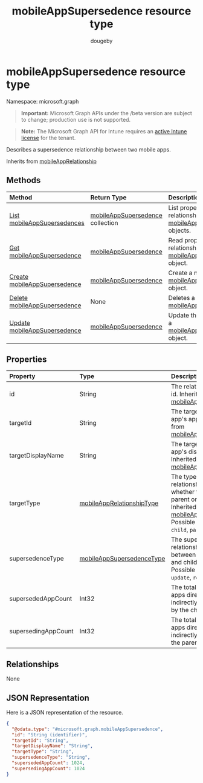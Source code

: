 ﻿---
title: "mobileAppSupersedence resource type"
description: "Describes a supersedence relationship between two mobile apps."
author: "dougeby"
localization_priority: Normal
ms.prod: "intune"
doc_type: resourcePageType
---

# mobileAppSupersedence resource type

Namespace: microsoft.graph

> **Important:** Microsoft Graph APIs under the /beta version are subject to change; production use is not supported.

> **Note:** The Microsoft Graph API for Intune requires an [active Intune license](https://go.microsoft.com/fwlink/?linkid=839381) for the tenant.

Describes a supersedence relationship between two mobile apps.

Inherits from [mobileAppRelationship](../resources/intune-apps-mobileapprelationship.md)

## Methods

| Method                                                                             | Return Type                                                                           | Description                                                                                                                  |
| :--------------------------------------------------------------------------------- | :------------------------------------------------------------------------------------ | :--------------------------------------------------------------------------------------------------------------------------- |
| [List mobileAppSupersedences](../api/intune-apps-mobileappsupersedence-list.md)    | [mobileAppSupersedence](../resources/intune-apps-mobileappsupersedence.md) collection | List properties and relationships of the [mobileAppSupersedence](../resources/intune-apps-mobileappsupersedence.md) objects. |
| [Get mobileAppSupersedence](../api/intune-apps-mobileappsupersedence-get.md)       | [mobileAppSupersedence](../resources/intune-apps-mobileappsupersedence.md)            | Read properties and relationships of the [mobileAppSupersedence](../resources/intune-apps-mobileappsupersedence.md) object.  |
| [Create mobileAppSupersedence](../api/intune-apps-mobileappsupersedence-create.md) | [mobileAppSupersedence](../resources/intune-apps-mobileappsupersedence.md)            | Create a new [mobileAppSupersedence](../resources/intune-apps-mobileappsupersedence.md) object.                              |
| [Delete mobileAppSupersedence](../api/intune-apps-mobileappsupersedence-delete.md) | None                                                                                  | Deletes a [mobileAppSupersedence](../resources/intune-apps-mobileappsupersedence.md).                                        |
| [Update mobileAppSupersedence](../api/intune-apps-mobileappsupersedence-update.md) | [mobileAppSupersedence](../resources/intune-apps-mobileappsupersedence.md)            | Update the properties of a [mobileAppSupersedence](../resources/intune-apps-mobileappsupersedence.md) object.                |

## Properties

| Property            | Type                                                                               | Description                                                                                                                                                                                                     |
| :------------------ | :--------------------------------------------------------------------------------- | :-------------------------------------------------------------------------------------------------------------------------------------------------------------------------------------------------------------- |
| id                  | String                                                                             | The relationship entity id. Inherited from [mobileAppRelationship](../resources/intune-apps-mobileapprelationship.md)                                                                                           |
| targetId            | String                                                                             | The target mobile app's app id. Inherited from [mobileAppRelationship](../resources/intune-apps-mobileapprelationship.md)                                                                                       |
| targetDisplayName   | String                                                                             | The target mobile app's display name. Inherited from [mobileAppRelationship](../resources/intune-apps-mobileapprelationship.md)                                                                                 |
| targetType          | [mobileAppRelationshipType](../resources/intune-apps-mobileapprelationshiptype.md) | The type of relationship indicating whether the target is a parent or child. Inherited from [mobileAppRelationship](../resources/intune-apps-mobileapprelationship.md). Possible values are: `child`, `parent`. |
| supersedenceType    | [mobileAppSupersedenceType](../resources/intune-apps-mobileappsupersedencetype.md) | The supersedence relationship type between the parent and child apps. Possible values are: `update`, `replace`.                                                                                                 |
| supersededAppCount  | Int32                                                                              | The total number of apps directly or indirectly superseded by the child app.                                                                                                                                    |
| supersedingAppCount | Int32                                                                              | The total number of apps directly or indirectly superseding the parent app.                                                                                                                                     |

## Relationships

None

## JSON Representation

Here is a JSON representation of the resource.

<!-- {
  "blockType": "resource",
  "keyProperty": "id",
  "@odata.type": "microsoft.graph.mobileAppSupersedence"
}
-->

```json
{
  "@odata.type": "#microsoft.graph.mobileAppSupersedence",
  "id": "String (identifier)",
  "targetId": "String",
  "targetDisplayName": "String",
  "targetType": "String",
  "supersedenceType": "String",
  "supersededAppCount": 1024,
  "supersedingAppCount": 1024
}
```
